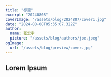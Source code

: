 ```yaml
---
title: "标题"
excerpt: "20240808"
coverImage: "/assets/blog/2024807/cover1.jpg"
date: "2024-08-08T05:35:07.322Z"
author:
  name: 张宏宇
  picture: "/assets/blog/authors/joe.jpeg"
ogImage:
  url: "/assets/blog/preview/cover.jpg"
---
```


## Lorem Ipsum

